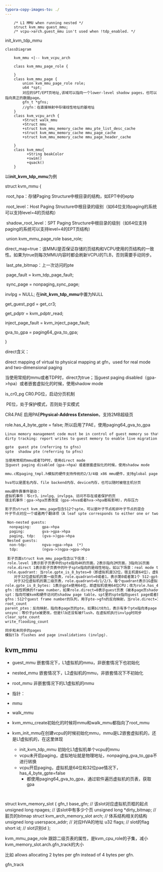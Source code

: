 ```yaml
---
typora-copy-images-to: ./
---
```




        /* L1 MMU when running nested */
        struct kvm_mmu guest_mmu;
        /* vcpu->arch.guest_mmu isn't used when !tdp_enabled. */

init_kvm_tdp_mmu



```mermaid
classDiagram

	kvm_mmu <|-- kvm_vcpu_arch

	class kvm_mmu_page_role {
	
	}
	class kvm_mmu_page {
        union kvm_mmu_page_role role;
        u64 *spt; 
        对应的SPT/EPT页地址,该域可以指向一个lower-level shadow pages，也可以指向真正的数据page。
        gfn_t *gfns; 
        //gfn：在直接映射中存储线性地址的基地址
	}
	class kvm_vcpu_arch {
		+Struct walk_mmu
		+Struct mmu
		+struct kvm_mmu_memory_cache mmu_pte_list_desc_cache
		+struct kvm_mmu_memory_cache mmu_page_cache
		+struct kvm_mmu_memory_cache mmu_page_header_cache
		
	}
	class kvm_mmu{
          +String beakColor
          +swim()
          +quack()
	}

```

以**init_kvm_tdp_mmu**为例


struct kvm_mmu {

​	root_hpa：存储Paging Structure中根目录的结构，如EPT中的eptp

​	root_level：Host Paging Structure中根目录的级别（如64位支持paging的系统可以支持level=4的页结构）

​	shadow_root_level：SPT Paging Structure中根目录的级别（如64位支持paging的系统可以支持level=4的EPT页结构）

​	union kvm_mmu_page_role base_role;

​	direct_map=true：该MMU是否保证存储的页结构和VCPU使用的页结构的一致性。如果为true则每次MMU内容时都会刷新VCPU的TLB，否则需要手动同步。

​	last_pte_bitmap：上一次访问的pte

​	page_fault = kvm_tdp_page_fault;

​	sync_page = nonpaging_sync_page;

invlpg = NULL;  在**init_kvm_tdp_mmu**中置为NULL

get_guest_pgd = get_cr3;

get_pdptr = kvm_pdptr_read;

inject_page_fault = kvm_inject_page_fault;

gva_to_gpa = paging64_gva_to_gpa;

}

direct含义：

direct mapping of virtual to physical mapping at gfn，used for real mode and two-dimensional paging

当使用常规的mmu或者TDP时，direct为true；当guest paging disabled（gpa->hpa）或者嵌套虚拟化的时候，使用shadow mode

is_cr0_pg CR0.PG位，启动分页机制

​			PE位，处于保护模式，否则处于实模式

CR4.PAE 启用PAE**Physical-Address Extension**，支持2MB超级页

role.has_4_byte_gpte = false;  所以启用了PAE，使用paging64_gva_to_gpa



```mmu.txt
Linux memory management code must be in control of guest memory so that swapping, page migration, page merging, transparent hugepages, and similar features work without change
dirty tracking: report writes to guest memory to enable live migration and framebuffer-based displays

gpte  guest pte (referring to gfns)
spte  shadow pte (referring to pfns)

当使用常规的mmu或者TDP时，使用direct mode
当guest paging disabled（gpa->hpa）或者嵌套虚拟化的时候，使用shadow mode

mmu.c和paging_tmpl.h模拟的硬件支持传统的2/3/4级 x86 mmu硬件，支持global page、pae、pse、pse36、cr0.wp, and 1GB pages.

hva可以是匿名内存、file backend内存、device内存，也可以随时被宿主机分页

mmu硬件靠事件驱动：
虚拟机事件：写cr3，invlpg、invlpga、访问不存在或者保护的页
宿主机事件：gpa->hpa页表改变（gpa->hva或者hva->hpa都有影响），内存压力

影子页struct kvm_mmu_page包含512个spte，可以是叶子节点和非叶子节点的混合
叶子节点对应一个或者两个翻译项（A leaf spte corresponds to either one or two translations encoded into one paging structure entry.  ）

 Non-nested guests:
  nonpaging:     gpa->hpa
  paging:        gva->gpa->hpa
  paging, tdp:   (gva->)gpa->hpa
 Nested guests:
  non-tdp:       ngva->gpa->hpa  (*)
  tdp:           (ngva->)ngpa->gpa->hpa
  
 影子页面struct kvm_mmu_page包含以下信息：
 role.level 1表示影子页表中的spte指向4K的页面，2表示指向2M页面，3指向1G页面
 role.direct 1表示影子页表中的叶子spte指向的是线性地址。如以下场景：real mode translation, large guest pages backed by small host pages, and gpa->hpa translations when NPT or EPT is active.  还不理解其他为0的场景
 role.quadrant: 当role.gpte_is_8_bytes=0（即虚拟机是32位，宿主机是64位），虚拟机每4K也包含1024个pte，宿主机每4K包含522个pte；
 	对于32位虚拟机的第一级页表，role.quadrant=0或者1，表示第0或者第1个 512-gpte block
 	对于32位虚拟机的第二级页表，role.quadrant=0/1/2/3，每个quadrant表示1G虚拟地址
role.gpte_is_8_bytes: 1表示gpte使用64位，即虚拟机使用64位CPU；改为role.has_4_byte_gpte=0
gfn：线性转换的frame number，如果role.direct=0表示guest页表（被本page页shadow的guest页表）
spt：指向可被kvm和硬件访问的shadow page table，spt里的spte指向guest page或者指向下一级的shadow page，spt像物理机的pt一样构成一个页表结构有向图，shadow page作为节点，guest page为叶子
gfns：512个guest frame number的队列，用于pte->gfn的反向映射，当role.direct=1时，可以直接使用gfn变量计算，这个队列就不需要了
root_count
parent_ptes：反向映射，指向本page页的pte，如果bit0为1，表示有多个pte指向本page
unsync：等价于pte被更改，但是tlb还没有被flush，在虚拟机执行invlpg时同步
clear_spte_count
write_flooding_count

同步和未同步的pages
模拟tlb flushes and page invalidations (invlpg).
```



## kvm_mmu

- guest_mmu 嵌套情况下，L1虚拟机的mmu，非嵌套情况下也初始化
- nested_mmu 嵌套情况下，L2虚拟机的mmu，非嵌套情况下不初始化
- root_mmu 非嵌套情况下的L1虚拟机的mmu
- 指针：
- mmu
- walk_mmu
- kvm_mmu_create初始化的时候将mmu和walk_mmu都指向了root_mmu



- kvm_init_mmu在创建vcpu的时候初始化mmu，mmu是L2嵌套虚拟机的，还是L1虚拟机的，在这里体现
    - init_kvm_tdp_mmu  初始化L1虚拟机单个vcpu的mmu
    - vcpu未开启paging，虚拟地址就是物理地址，nonpaging_gva_to_gpa不进行转换
    - vcpu开启paging，虚拟机是64位和32位pae情况下，has_4_byte_gpte=false
        - 都使用paging64_gva_to_gpa，通过软件遍历虚拟机的页表，获取gpa

​	



struct kvm_memory_slot {
    gfn_t base_gfn; // 该slot对应虚拟机页框的起点
    unsigned long npages; // 该slot中有多少个页
    unsigned long *dirty_bitmap; // 脏页的bitmap
    struct kvm_arch_memory_slot arch; // 体系结构相关的结构
    unsigned long userspace_addr; // 对应HVA的地址
    u32 flags; // slot的flag
    short id; // slot识别id
};

kvm_mmu_page_role  跟踪二级页表的属性，是kvm_cpu_role的子集，减小kvm_memory_slot.arch.gfn_track的大小

比如 allows allocating 2 bytes per gfn instead of 4 bytes per gfn.



gfn_track











